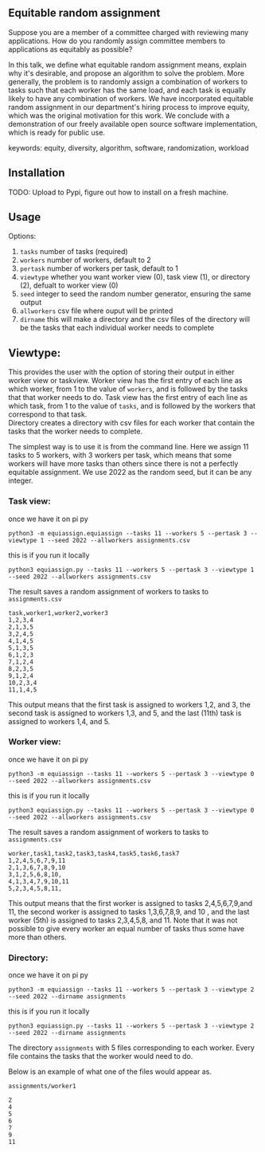 ## Equitable random assignment

Suppose you are a member of a committee charged with reviewing many applications.
How do you randomly assign committee members to applications as equitably as possible?

In this talk, we define what equitable random assignment means, explain why it's desirable, and propose an algorithm to solve the problem.
More generally, the problem is to randomly assign a combination of workers to tasks such that each worker has the same load, and each task is equally likely to have any combination of workers.
We have incorporated equitable random assignment in our department's hiring process to improve equity, which was the original motivation for this work.
We conclude with a demonstration of our freely available open source software implementation, which is ready for public use.

keywords: equity, diversity, algorithm, software, randomization, workload

## Installation

TODO: Upload to Pypi, figure out how to install on a fresh machine.

## Usage

Options:

1. `tasks` number of tasks (required)
2. `workers` number of workers, default to 2
3. `pertask` number of workers per task, default to 1
4. `viewtype` whether you want worker view (0), task view (1), or directory (2), defualt to worker view (0) 
5. `seed` integer to seed the random number generator, ensuring the same output
6. `allworkers` csv file where ouput will be printed
7. `dirname` this will make a directory and the csv files of the directory will be the tasks that each individual worker needs to complete

## Viewtype:

This provides the user with the option of storing their output in either worker view or taskview.
Worker view has the first entry of each line as which worker, from 1 to the value of `workers`, and is followed by the tasks that that worker needs to do.
Task view has the first entry of each line as which task, from 1 to the value of `tasks`, and is followed by the workers that correspond to that task.  
Directory creates a directory with csv files for each worker that contain the tasks that the worker needs to complete. 

The simplest way is to use it is from the command line.
Here we assign 11 tasks to 5 workers, with 3 workers per task, which means that some workers will have more tasks than others since there is not a perfectly equitable assignment. 
We use 2022 as the random seed, but it can be any integer.

### Task view:

once we have it on pi py
```
python3 -m equiassign.equiassign --tasks 11 --workers 5 --pertask 3 --viewtype 1 --seed 2022 --allworkers assignments.csv
```

this is if you run it locally
```
python3 equiassign.py --tasks 11 --workers 5 --pertask 3 --viewtype 1 --seed 2022 --allworkers assignments.csv
```

The result saves a random assignment of workers to tasks to `assignments.csv`

```
task,worker1,worker2,worker3
1,2,3,4
2,1,3,5
3,2,4,5
4,1,4,5
5,1,3,5
6,1,2,3
7,1,2,4
8,2,3,5
9,1,2,4
10,2,3,4
11,1,4,5
```

This output means that the first task is assigned to workers 1,2, and 3, the second task is assigned to workers 1,3, and 5, and the last (11th) task is assigned to workers 1,4, and 5.

### Worker view:

once we have it on pi py
```
python3 -m equiassign --tasks 11 --workers 5 --pertask 3 --viewtype 0 --seed 2022 --allworkers assignments.csv
```

this is if you run it locally
```
python3 equiassign.py --tasks 11 --workers 5 --pertask 3 --viewtype 0 --seed 2022 --allworkers assignments.csv
```

The result saves a random assignment of workers to tasks to `assignments.csv`

```
worker,task1,task2,task3,task4,task5,task6,task7
1,2,4,5,6,7,9,11
2,1,3,6,7,8,9,10
3,1,2,5,6,8,10,
4,1,3,4,7,9,10,11
5,2,3,4,5,8,11,
```

This output means that the first worker is assigned to tasks 2,4,5,6,7,9,and 11, the second worker is assigned to tasks 1,3,6,7,8,9, and 10 , and the last worker (5th) is assigned to tasks 2,3,4,5,8, and 11.
Note that it was not possible to give every worker an equal number of tasks thus some have more than others. 

### Directory: 

once we have it on pi py
```
python3 -m equiassign --tasks 11 --workers 5 --pertask 3 --viewtype 2 --seed 2022 --dirname assignments
```

this is if you run it locally
```
python3 equiassign.py --tasks 11 --workers 5 --pertask 3 --viewtype 2 --seed 2022 --dirname assignments
```
The directory `assignments` with 5 files corresponding to each worker. Every file contains the tasks that the worker would need to do.

Below is an example of what one of the files would appear as. 

`assignments/worker1`
```
2
4
5
6
7
9
11
```

